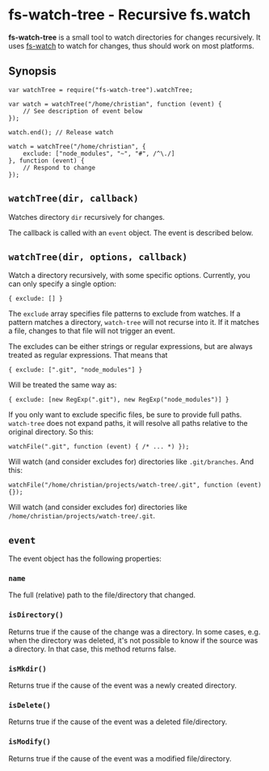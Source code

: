 # fs-watch-tree - Recursive fs.watch #

**fs-watch-tree** is a small tool to watch directories for changes recursively.
It uses
[fs-watch](http://nodejs.org/docs/latest/api/fs.html#fs_fs_watch_filename_options_listener)
to watch for changes, thus should work on most platforms.

## Synopsis ##

    var watchTree = require("fs-watch-tree").watchTree;

    var watch = watchTree("/home/christian", function (event) {
        // See description of event below
    });

    watch.end(); // Release watch

    watch = watchTree("/home/christian", {
        exclude: ["node_modules", "~", "#", /^\./]
    }, function (event) {
        // Respond to change
    });

## `watchTree(dir, callback)` ##

Watches directory `dir` recursively for changes.

The callback is called with an `event` object. The event is described below.

## `watchTree(dir, options, callback)` ##

Watch a directory recursively, with some specific options. Currently, you can
only specify a single option:

    { exclude: [] }

The `exclude` array specifies file patterns to exclude from watches. If a
pattern matches a directory, `watch-tree` will not recurse into it. If it
matches a file, changes to that file will not trigger an event.

The excludes can be either strings or regular expressions, but are always
treated as regular expressions. That means that

    { exclude: [".git", "node_modules"] }

Will be treated the same way as:

    { exclude: [new RegExp(".git"), new RegExp("node_modules")] }

If you only want to exclude specific files, be sure to provide full
paths. `watch-tree` does not expand paths, it will resolve all paths relative to
the original directory. So this:

    watchFile(".git", function (event) { /* ... *) });

Will watch (and consider excludes for) directories like `.git/branches`. And
this:

    watchFile("/home/christian/projects/watch-tree/.git", function (event) {});

Will watch (and consider excludes for) directories like
`/home/christian/projects/watch-tree/.git`.

## `event` ##

The event object has the following properties:

### `name` ###

The full (relative) path to the file/directory that changed.

### `isDirectory()` ###

Returns true if the cause of the change was a directory. In some cases,
e.g. when the directory was deleted, it's not possible to know if the
source was a directory. In that case, this method returns false.

### `isMkdir()` ###

Returns true if the cause of the event was a newly created directory.

### `isDelete()` ###

Returns true if the cause of the event was a deleted file/directory.

### `isModify()` ###

Returns true if the cause of the event was a modified file/directory.
